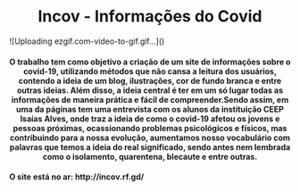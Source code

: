 <h1 align="center">Incov - Informações do Covid</h1>
![Uploading ezgif.com-video-to-gif.gif…]()

<h4 align="center">O trabalho tem como objetivo a criação de um site de informações sobre o covid-19, utilizando métodos que não cansa a leitura dos usuários, contendo a ideia de um blog, ilustrações, cor de fundo branca e entre outras ideias. Além disso, a ideia central é ter em um só lugar todas as informações de maneira prática e fácil de compreender.Sendo assim, em uma da páginas tem uma entrevista com os alunos da instituição CEEP Isaías Alves, onde traz a ideia de como o covid-19 afetou os jovens e pessoas próximas, ocassionando problemas psicológicos e físicos, mas contribuindo para a nossa evolução, aumentamos nosso vocabulário com palavras que temos a ideia do real significado, sendo antes nem lembrada como o isolamento, quarentena, blecaute e entre outras.</h4>
<h4> O site está no ar: http://incov.rf.gd/ </h4>
